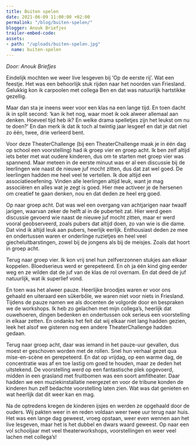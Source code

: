 ```yaml
---
title: Buiten spelen
date: 2021-06-09 11:00:00 +02:00
permalink: "/blog/buiten-spelen/"
blogger: Anouk Briefjes
trailer-embed-code: 
assets:
- path: "/uploads/buiten-spelen.jpg"
  name: buiten-spelen
---
```


*Door: Anouk Briefjes*

Eindelijk mochten we weer live lesgeven bij ‘Op de eerste rij’. Wat een feestje. Het was een behoorlijk stuk rijden naar het noorden van Friesland. Gelukkig kon ik carpoolen met collega Ben en dat was natuurlijk hartstikke gezellig.  

Maar dan sta je ineens weer voor een klas na een lange tijd. En toen dacht ik in split second: ‘kan ik het nog, waar moet ik ook alweer allemaal aan denken. Hoeveel tijd heb ik? En welke drama spelletjes zijn het leukst om nu te doen?’ En dan merk ik dat ik toch al twintig jaar lesgeef en dat je dat niet zo één, twee, drie verleerd bent.   

Voor deze TheaterChallenge (bij een TheaterChallenge maak je in één dag op school een voorstelling) had ik groep vier en groep acht. Ik ben zelf altijd iets beter met wat oudere kinderen, dus om te starten met groep vier was spannend. Maar meteen in de eerste minuut was er al een discussie bij de leerlingen wie naast de nieuwe juf mocht zitten, dus dat zat wel goed. De leerlingen hadden me heel veel te vertellen. Ik doe altijd een associatieoefening. Vinden alle leerlingen altijd leuk, want je mag associëren en alles wat je zegt is goed. Hier mee activeer je de hersenen om creatief te gaan denken, nou en dat deden ze heel erg goed.  

Op naar groep acht. Dat was wel een overgang van achtjarigen naar twaalf jarigen, waarvan zeker de helft al in de puberteit zat. Hier werd geen discussie gevoerd wie naast de nieuwe juf mocht zitten, maar er werd vooral geobserveerd, zoals pubers dat altijd doen, zo van wie is die dame. Dat vind ik altijd leuk aan pubers, heerlijk eerlijk. Enthousiast deden ze mee en ondertussen waren er onderlinge ruzietjes en heel veel giecheluitbarstingen, zowel bij de jongens als bij de meisjes. Zoals dat hoort in groep acht.  

Terug naar groep vier. Ik kon vrij snel hun zelfverzonnen stukjes aan elkaar koppelen. Bloedserieus werd er gerepeteerd. En oh ja één kind ging eerder weg en ze wilden dat de juf van de klas de rol overnam. En dat deed de juf natuurlijk, wat ik superlief vond.   

En toen was het alweer pauze. Heerlijke broodjes waren er voor ons gehaald en uiteraard een sûkerbôle, we waren niet voor niets in Friesland. Tijdens de pauze namen we als docenten de volgorde door en bespraken we de workshops. Ik heb zo gelachen met mijn collega’s, heerlijk dat ouwehoeren, dingen bedenken en ondertussen ook serieus een voorstelling in elkaar zetten. En ondanks het feit dat wij elkaar niet lang hadden gezien, leek het alsof we gisteren nog een andere TheaterChallenge hadden gedaan.   

Terug naar groep acht, daar was iemand in het pauze-uur gevallen, dus moest er geschoven worden met de rollen. Snel hun verhaal gezet qua mise-en-scène en gerepeteerd. En dat op vrijdag, op een warme dag, de concentratie was af en toe lastig om goed te houden, maar ze deden het uitstekend.
De voorstelling werd op een fantastische plek opgevoerd, midden in een grasland met fruitbomen was een soort amfitheater. Daar hadden we een muziekinstallatie neergezet en voor de tribune konden de kinderen hun zelf bedachte voorstelling laten zien. Wat was dat genieten en wat heerlijk dat dit weer kan en mag.   

Na de optredens kregen de kinderen ijsjes en werden ze opgehaald door de ouders. Wij pakten weer in en reden voldaan weer twee uur terug naar huis. Het was een lange dag geweest, vroeg opstaan, weer even wennen aan het live lesgeven, maar het is het dubbel en dwars waard geweest. Op naar een vol schooljaar met veel theaterworkshops, voorstellingen en weer veel lachen met collega’s!

